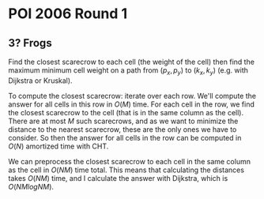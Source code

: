 # POI 2006 Round 1

## 3? Frogs
Find the closest scarecrow to each cell (the weight of the cell) then find the maximum minimum cell weight on a path from $(p_x,p_y)$ to $(k_x,k_y)$ (e.g. with Dijkstra or Kruskal).

To compute the closest scarecrow: iterate over each row. We'll compute the answer for all cells in this row in $O(M)$ time. For each cell in the row, we find the closest scarecrow to the cell (that is in the same column as the cell). There are at most $M$ such scarecrows, and as we want to minimize the distance to the nearest scarecrow, these are the only ones we have to consider. So then the answer for all cells in the row can be computed in $O(N)$ amortized time with CHT.

We can preprocess the closest scarecrow to each cell in the same column as the cell in $O(NM)$ time total. This means that calculating the distances takes $O(NM)$ time, and I calculate the answer with Dijkstra, which is $O(NMlogNM)$.